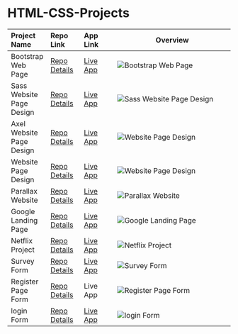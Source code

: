 # HTML-CSS-Projects


<table class="table">  
  <thead>
    <tr>
      <th align="left" width="15%">Project Name</th>
      <th align="left" width="15%">Repo Link</th>
      <th align="left" width="15%">App Link</th>
      <th align="center">Overview</th>
    </tr>
  </thead>
  <tbody>
     <tr>
      <td>Bootstrap Web Page</td>
      <td><a href="https://github.com/axel-ac/Boostrap-Project" target="_blank">Repo Details</td>
      <td><a href="https://axel-ac.github.io/Boostrap-Project/" target="_blank">Live App</td>
      <td><img src="https://user-images.githubusercontent.com/102467587/219783358-be888a33-5332-45ef-bc40-5a6adeb73b8e.gif" alt="Bootstrap Web Page"></td>
    </tr>
    <tr>
      <td>Sass Website Page Design</td></td>
      <td><a href="https://github.com/axel-ac/Sass-project" target="_blank">Repo Details</td>
      <td><a href="https://axel-ac.github.io/Sass-project/" target="_blank">Live App</td>
      <td><img src="https://user-images.githubusercontent.com/102467587/219283604-7709569d-e7fa-4e46-8e3f-55b563f9d79c.gif" alt="Sass Website Page Design"></td>
       <tr>
      <td>Axel Website Page Design</td>
      <td><a href="https://github.com/axel-ac/axel-website-page-design" target="_blank">Repo Details</td>
      <td><a href="https://axel-website-page-design.netlify.app/" target="_blank">Live App</td>
      <td><img src="https://user-images.githubusercontent.com/102467587/228660201-07498f57-30a8-4534-a22c-d3322d980b51.gif" alt="Website Page Design"></td>
    </tr>
      <tr>
      <td>Website Page Design</td>
      <td><a href="https://github.com/axel-ac/website-page-design" target="_blank">Repo Details</td>
      <td><a href="https://website-page-design.netlify.app/" target="_blank">Live App</td>
      <td><img src="https://user-images.githubusercontent.com/102467587/217637230-129192d3-1213-4627-819f-e65dcfedefdf.gif" alt="Website Page Design"></td>
    </tr>
    <tr>
      <td>Parallax Website</td>
      <td><a href="https://github.com/axel-ac/parallax-website" target="_blank">Repo Details</td>
      <td><a href="https://axel-ac.github.io/parallax-website/" target="_blank">Live App</td>
      <td><img src="https://user-images.githubusercontent.com/102467587/216031113-8d40941a-bf95-4bd2-ab9f-37b2ec28aea3.gif" alt="Parallax Website"></td>
    </tr>
    <tr>
      <td>Google Landing Page</td>
      <td><a href="https://github.com/axel-ac/google-landing-page" target="_blank">Repo Details</td>
      <td><a href="https://axel-ac.github.io/google-landing-page/" target="_blank">Live App</td>
      <td><img src="https://user-images.githubusercontent.com/102467587/210113886-974f621f-7735-47f0-85db-4d4695f1e703.gif" alt="Google Landing Page"></td>
    </tr>
    <tr>
      <td>Netflix Project</td>
      <td><a href="https://github.com/axel-ac/netflix-project" target="_blank">Repo Details</td>
      <td><a href="https://axel-ac.github.io/netflix-project/" target="_blank">Live App</td>
      <td><img src="https://user-images.githubusercontent.com/102467587/209706463-7e130725-89ad-42c2-8817-9a947d12a215.gif" alt="Netflix Project"></td>
    </tr>
    <tr>
      <td>Survey Form</td>
      <td><a href="https://github.com/axel-ac/survey-form" target="_blank">Repo Details</td>
      <td><a href="https://html-css-survey-form.netlify.app/" target="_blank">Live App</td>
      <td><img src="https://user-images.githubusercontent.com/102467587/227841539-87bce5d6-fdd6-4938-be5d-7a70b442e020.gif" alt="Survey Form"></td>
    </tr>
    <tr>
      <td>Register Page Form</td>
      <td><a href="https://github.com/axel-ac/register-page-form" target="_blank">Repo Details</td>
      <td><a https:"https://axel-ac.github.io/register-page-form/" target="_blank">Live App</td>
      <td><img src="https://user-images.githubusercontent.com/102467587/209554664-c9f73601-0362-43b1-b2c9-c0f71e530917.gif" alt="Register Page Form"></td>
    </tr>
    <tr>
      <td>login Form</td>
      <td><a href="https://github.com/axel-ac/login-form" target="_blank">Repo Details</td>
      <td><a href="https://axel-ac.github.io/login-form/" target="_blank">Live App</td>
      <td><img src="https://user-images.githubusercontent.com/102467587/209473725-4c29c1c9-67b6-4a38-a605-677d20021a57.gif" alt="login Form"></td>
    </tr>
   </tbody>
</table>
